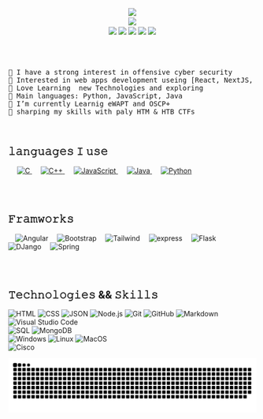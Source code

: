 
<div align="center">
  <img height="150" src="https://media.giphy.com/media/M9gbBd9nbDrOTu1Mqx/giphy.gif"  /><br>
  <img  src="https://readme-typing-svg.herokuapp.com?font=Fire+Code&size=30&duration=3000&pause=700&color=00CA4F&&center=true&width=435&lines=Hi%2C+I'm+Mohamed+Khaled;Penetration+Tester;Also+Web+Developer"  /><br>
  <img src="https://img.shields.io/badge/penetration_teater-red"  />
  <img src="https://img.shields.io/badge/Web-FullStack-8A2BE2"  />
  <img src="https://img.shields.io/badge/offensive_Security-DC143C"  />
  <img src="https://img.shields.io/badge/CTF-Player-347928"  />
  <img src="https://visitor-badge.laobi.icu/badge?page_id=m-khaled7.m-khaled7&"  />
</div>
<br>
<br>
<br>
<pre>
📝 I have a strong interest in offensive cyber security
🚩 Interested in web apps development useing [React, NextJS, Angular, Express, SpringBoot, MongoDB, SQL]
🌱 Love Learning  new Technologies and exploring
🌟 Main languages: Python, JavaScript, Java
🤔 I’m currently Learnig eWAPT and OSCP+
🌟 sharping my skills with paly HTM & HTB CTFs 
</pre>
<br>


## 𝚕𝚊𝚗𝚐𝚞𝚊𝚐𝚎𝚜 𝙸 𝚞𝚜𝚎
<p align="left"> 
  &emsp; 
  <a href="https://www.cprogramming.com/" target="_blank"> 
    <img alt="C" src="https://img.shields.io/badge/C%20-%232370ED.svg?logo=c&logoColor=white">
  </a> 
  &emsp;
  <a href="https://www.w3schools.com/cpp/" target="_blank"> 
    <img alt="C++" src="https://img.shields.io/badge/C++%20-%2300599C.svg?logo=c%2B%2B&logoColor=white">
  </a> 
  &emsp;
  <a href="https://developer.mozilla.org/en-US/docs/Web/JavaScript" target="_blank"> 
     <img alt="JavaScript" src="https://img.shields.io/badge/JavaScript%20-%23F7DF1E.svg?logo=javascript&logoColor=black">
   </a>
  &emsp;
  <a href="https://www.java.com" target="_blank"> 
    <img alt="Java" src="https://img.shields.io/badge/Java-%23007396.svg?logo=java&logoColor=white">
  </a>
  &emsp;
   <a href="https://www.python.org" target="_blank">
    <img alt="Python" src="https://img.shields.io/badge/Python%20-%2314354C.svg?logo=python&logoColor=white">
  </a>
  
</p>
<br>
<br>


## 𝙵𝚛𝚊𝚖𝚠𝚘𝚛𝚔𝚜

<p align="left"> 
   &emsp;<img alt="Angular" src="https://img.shields.io/badge/Angular%20-%23D00000.svg?logo=Angular&logoColor=white">
   &emsp;<img alt="Bootstrap" src="https://img.shields.io/badge/Bootstrap-%23563D7C.svg?style=flat&logo=bootstrap&logoColor=white"/>
   &emsp;<img alt="Tailwind" src="https://img.shields.io/badge/Tailwind-3396D3?logo=tailwindcss&logoColor=white">
   &emsp;<img alt="express" src="https://img.shields.io/badge/ExpressJS-black?logo=express">
   &emsp;<img alt="Flask" src="https://img.shields.io/badge/Flask-RESTFul-blue?style=flat&logo=flask">
   &emsp;<img alt="DJango" src="https://img.shields.io/badge/Django-REST_FW-darkgreen?style=flat&logo=django&logoColor=092E20">
  &emsp;<img alt="Spring" src="https://img.shields.io/badge/Spring%20Boot%20-%2334A853.svg?logo=Springboot&logoColor=white">
</p>
<br>
<br>

## 𝚃𝚎𝚌𝚑𝚗𝚘𝚕𝚘𝚐𝚒𝚎𝚜 && 𝚂𝚔𝚒𝚕𝚕𝚜

![HTML](https://img.shields.io/badge/-HTML-gray?style=flat&logo=HTML5) ![CSS](https://img.shields.io/badge/-CSS-gray?style=flat&logo=css&logoColor=1572B6)  ![JSON](https://img.shields.io/badge/-JSON-gray?style=flat&logo=json&logoColor=000000)  ![Node.js](https://img.shields.io/badge/-Node.js-gray?style=flat&logo=node.js&logoColor=339933)  ![Git](https://img.shields.io/badge/-Git-gray?style=flat&logo=git)  ![GitHub](https://img.shields.io/badge/-GitHub-gray?style=flat&logo=github) ![Markdown](https://img.shields.io/badge/-Markdown-gray?style=flat&logo=markdown)  ![Visual Studio Code](https://img.shields.io/badge/-Visual%20Studio%20Code-gray?style=flat&logo=visual-studio-code&logoColor=007ACC)  <br>
![SQL](https://img.shields.io/badge/SQL-4479A1?style=flat&logo=mysql&logoColor=white) ![MongoDB](https://img.shields.io/badge/MongoDB-47A248?style=flat&logo=mongodb&logoColor=white)<br>
 ![Windows](https://img.shields.io/badge/Windows-blue?style=flat)  ![Linux](https://img.shields.io/badge/Linux-red?style=flat&logo=linux&logoColor=white)  ![MacOS](https://img.shields.io/badge/MacOS-black?style=flat&logo=apple&logoColor=white)<br>
 ![Cisco](https://img.shields.io/badge/network_config-Cisco-blue?style=flat&logo=cisco&logoColor=white)

 <p align="left">
    <img src="https://raw.githubusercontent.com/platane/snk/output/github-contribution-grid-snake-dark.svg"> <!-- Snake -->
  </p>





